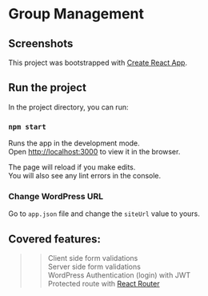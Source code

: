 # Group Management

## Screenshots

This project was bootstrapped with [Create React App](https://github.com/facebook/create-react-app).

## Run the project

In the project directory, you can run:

### `npm start`

Runs the app in the development mode.<br>
Open [http://localhost:3000](http://localhost:3000) to view it in the browser.

The page will reload if you make edits.<br>
You will also see any lint errors in the console.

### Change WordPress URL

Go to `app.json` file and change the `siteUrl` value to yours.

## Covered features:

>> Client side form validations<br>
>> Server side form validations<br>
>> WordPress Authentication (login) with JWT<br>
>> Protected route with [React Router](https://reacttraining.com/react-router/)


<!--
function my_customize_rest_cors() {
	remove_filter( 'rest_pre_serve_request', 'rest_send_cors_headers' );
	add_filter( 'rest_pre_serve_request', function( $value ) {
		header( 'Access-Control-Allow-Origin: *' );
		header( 'Access-Control-Allow-Methods: GET' );
		header( 'Access-Control-Allow-Credentials: true' );
		header( 'Access-Control-Expose-Headers: Link', false );
		return $value;
	} );
}
add_action( 'rest_api_init', 'my_customize_rest_cors', 15 ); -->


<!-- 
// // iterate localStorage
// for (var i = 0; i < localStorage.length; i++) {
//
//   // set iteration key name
//   var key = localStorage.key(i);
//
//   // use key name to retrieve the corresponding value
//   var value = localStorage.getItem(key);
//
//   // console.log the iteration key and value
//   console.log('Key: ' + key + ', Value: ' + value);
//
// }
 -->
